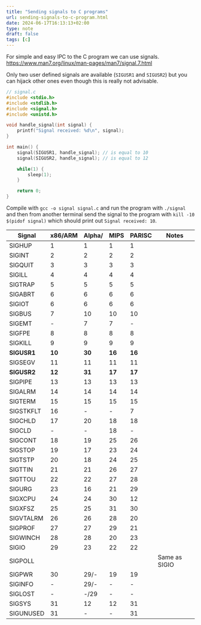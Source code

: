 ```yaml
---
title: "Sending signals to C programs"
url: sending-signals-to-c-program.html
date: 2024-06-17T16:13:13+02:00
type: note
draft: false
tags: [c]
---
```


For simple and easy IPC to the C program we can use signals.
https://www.man7.org/linux/man-pages/man7/signal.7.html

Only two user defined signals are available (`SIGUSR1` and `SIGUSR2`) but you
can hijack other ones even though this is really not advisable.

```c
// signal.c
#include <stdio.h>
#include <stdlib.h>
#include <signal.h>
#include <unistd.h>

void handle_signal(int signal) {
    printf("Signal received: %d\n", signal);
}

int main() {
    signal(SIGUSR1, handle_signal); // is equal to 10
    signal(SIGUSR2, handle_signal); // is equal to 12

    while(1) {
        sleep(1);
    }

    return 0;
}
```

Compile with `gcc -o signal signal.c` and run the program with `./signal` and
then from another terminal send the signal to the program with `kill -10
$(pidof signal)` which should print out `Signal received: 10`.

| Signal      | x86/ARM | Alpha/ | MIPS   | PARISC | Notes         |
|-------------|---------|--------|--------|--------|---------------|
| SIGHUP      | 1       | 1      | 1      | 1      |               |
| SIGINT      | 2       | 2      | 2      | 2      |               |
| SIGQUIT     | 3       | 3      | 3      | 3      |               |
| SIGILL      | 4       | 4      | 4      | 4      |               |
| SIGTRAP     | 5       | 5      | 5      | 5      |               |
| SIGABRT     | 6       | 6      | 6      | 6      |               |
| SIGIOT      | 6       | 6      | 6      | 6      |               |
| SIGBUS      | 7       | 10     | 10     | 10     |               |
| SIGEMT      | -       | 7      | 7      | -      |               |
| SIGFPE      | 8       | 8      | 8      | 8      |               |
| SIGKILL     | 9       | 9      | 9      | 9      |               |
| **SIGUSR1** | **10**  | **30** | **16** | **16** |               |
| SIGSEGV     | 11      | 11     | 11     | 11     |               |
| **SIGUSR2** | **12**  | **31** | **17** | **17** |               |
| SIGPIPE     | 13      | 13     | 13     | 13     |               |
| SIGALRM     | 14      | 14     | 14     | 14     |               |
| SIGTERM     | 15      | 15     | 15     | 15     |               |
| SIGSTKFLT   | 16      | -      | -      | 7      |               |
| SIGCHLD     | 17      | 20     | 18     | 18     |               |
| SIGCLD      | -       | -      | 18     | -      |               |
| SIGCONT     | 18      | 19     | 25     | 26     |               |
| SIGSTOP     | 19      | 17     | 23     | 24     |               |
| SIGTSTP     | 20      | 18     | 24     | 25     |               |
| SIGTTIN     | 21      | 21     | 26     | 27     |               |
| SIGTTOU     | 22      | 22     | 27     | 28     |               |
| SIGURG      | 23      | 16     | 21     | 29     |               |
| SIGXCPU     | 24      | 24     | 30     | 12     |               |
| SIGXFSZ     | 25      | 25     | 31     | 30     |               |
| SIGVTALRM   | 26      | 26     | 28     | 20     |               |
| SIGPROF     | 27      | 27     | 29     | 21     |               |
| SIGWINCH    | 28      | 28     | 20     | 23     |               |
| SIGIO       | 29      | 23     | 22     | 22     |               |
| SIGPOLL     |         |        |        |        | Same as SIGIO |
| SIGPWR      | 30      | 29/-   | 19     | 19     |               |
| SIGINFO     | -       | 29/-   | -      | -      |               |
| SIGLOST     | -       | -/29   | -      | -      |               |
| SIGSYS      | 31      | 12     | 12     | 31     |               |
| SIGUNUSED   | 31      | -      | -      | 31     |               |

